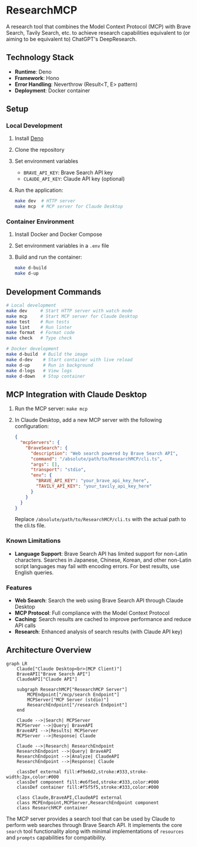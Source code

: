 # ResearchMCP

A research tool that combines the Model Context Protocol (MCP) with Brave Search, Tavily Search,
etc. to achieve research capabilities equivalent to (or aiming to be equivalent to) ChatGPT's
DeepResearch.

## Technology Stack

- **Runtime**: Deno
- **Framework**: Hono
- **Error Handling**: Neverthrow (Result<T, E> pattern)
- **Deployment**: Docker container

## Setup

### Local Development

1. Install [Deno](https://deno.land/)
2. Clone the repository
3. Set environment variables
   - `BRAVE_API_KEY`: Brave Search API key
   - `CLAUDE_API_KEY`: Claude API key (optional)
4. Run the application:

   ```bash
   make dev  # HTTP server
   make mcp  # MCP server for Claude Desktop
   ```

### Container Environment

1. Install Docker and Docker Compose
2. Set environment variables in a `.env` file
3. Build and run the container:

   ```bash
   make d-build
   make d-up
   ```

## Development Commands

```bash
# Local development
make dev     # Start HTTP server with watch mode
make mcp     # Start MCP server for Claude Desktop
make test    # Run tests
make lint    # Run linter
make format  # Format code
make check   # Type check

# Docker development
make d-build  # Build the image
make d-dev    # Start container with live reload
make d-up     # Run in background
make d-logs   # View logs
make d-down   # Stop container
```

## MCP Integration with Claude Desktop

1. Run the MCP server: `make mcp`
2. In Claude Desktop, add a new MCP server with the following configuration:

   ```json
   {
     "mcpServers": {
       "BraveSearch": {
         "description": "Web search powered by Brave Search API",
         "command": "/absolute/path/to/ResearchMCP/cli.ts",
         "args": [],
         "transport": "stdio",
         "env": {
           "BRAVE_API_KEY": "your_brave_api_key_here",
           "TAVILY_API_KEY": "your_tavily_api_key_here"
         }
       }
     }
   }
   ```

   Replace `/absolute/path/to/ResearchMCP/cli.ts` with the actual path to the cli.ts file.

### Known Limitations

- **Language Support**: Brave Search API has limited support for non-Latin characters. Searches in
  Japanese, Chinese, Korean, and other non-Latin script languages may fail with encoding errors. For
  best results, use English queries.

### Features

- **Web Search**: Search the web using Brave Search API through Claude Desktop
- **MCP Protocol**: Full compliance with the Model Context Protocol
- **Caching**: Search results are cached to improve performance and reduce API calls
- **Research**: Enhanced analysis of search results (with Claude API key)

## Architecture Overview

```mermaid
graph LR
    Claude["Claude Desktop<br>(MCP Client)"]
    BraveAPI["Brave Search API"]
    ClaudeAPI["Claude API"]
    
    subgraph ResearchMCP["ResearchMCP Server"]
        MCPEndpoint["/mcp/search Endpoint"]
        MCPServer["MCP Server (stdio)"]
        ResearchEndpoint["/research Endpoint"]
    end
    
    Claude -->|Search| MCPServer
    MCPServer -->|Query| BraveAPI
    BraveAPI -->|Results| MCPServer
    MCPServer -->|Response| Claude
    
    Claude -->|Research| ResearchEndpoint
    ResearchEndpoint -->|Query| BraveAPI
    ResearchEndpoint -->|Analyze| ClaudeAPI
    ResearchEndpoint -->|Response| Claude
    
    classDef external fill:#f9e6d2,stroke:#333,stroke-width:2px,color:#000
    classDef component fill:#e6f5ed,stroke:#333,color:#000
    classDef container fill:#f5f5f5,stroke:#333,color:#000
    
    class Claude,BraveAPI,ClaudeAPI external
    class MCPEndpoint,MCPServer,ResearchEndpoint component
    class ResearchMCP container
```

The MCP server provides a search tool that can be used by Claude to perform web searches through
Brave Search API. It implements the core `search` tool functionality along with minimal
implementations of `resources` and `prompts` capabilities for compatibility.
